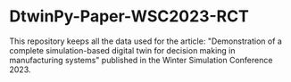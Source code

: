 # DtwinPy-Paper-WSC2023-RCT
This repository keeps all the data used for the article: "Demonstration of a complete simulation-based digital twin for decision making in manufacturing systems" published in the Winter Simulation Conference 2023.
